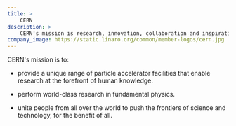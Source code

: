 ```yaml
---
title: >
    CERN
description: >
    CERN's mission is research, innovation, collaboration and inspiration.
company_image: https://static.linaro.org/common/member-logos/cern.jpg
---
```

CERN's mission is to:

* provide a unique range of particle accelerator facilities that enable research at the forefront of human knowledge.

* perform world-class research in fundamental physics.

* unite people from all over the world to push the frontiers of science and technology, for the benefit of all.

